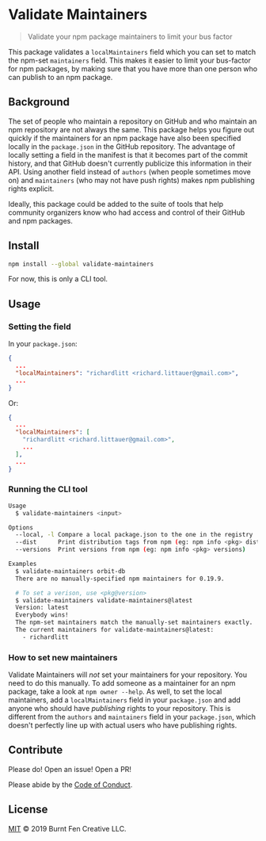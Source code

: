 # Validate Maintainers

> Validate your npm package maintainers to limit your bus factor

This package validates a `localMaintainers` field which you can set to match the npm-set `maintainers` field. This makes it easier to limit your bus-factor for npm packages, by making sure that you have more than one person who can publish to an npm package.

## Background

The set of people who maintain a repository on GitHub and who maintain an npm repository are not always the same. This package helps you figure out quickly if the maintainers for an npm package have also been specified locally in the `package.json` in the GitHub repository. The advantage of locally setting a field in the manifest is that it becomes part of the commit history, and that GitHub doesn't currently publicize this information in their API. Using another field instead of `authors` (when people sometimes move on) and `maintainers` (who may not have push rights) makes npm publishing rights explicit.

Ideally, this package could be added to the suite of tools that help community organizers know who had access and control of their GitHub and npm packages.


## Install

```sh
npm install --global validate-maintainers
```

For now, this is only a CLI tool.

## Usage

### Setting the field

In your `package.json`:

```json
{
  ...
  "localMaintainers": "richardlitt <richard.littauer@gmail.com>",
  ...
}
```

Or:

```json
{
  ...
  "localMaintainers": [
    "richardlitt <richard.littauer@gmail.com>",
    ...
  ],
  ...
}
```

### Running the CLI tool

```sh
Usage
  $ validate-maintainers <input>

Options
  --local, -l Compare a local package.json to the one in the registry
  --dist      Print distribution tags from npm (eg: npm info <pkg> dist-tags)
  --versions  Print versions from npm (eg: npm info <pkg> versions)

Examples
  $ validate-maintainers orbit-db
  There are no manually-specified npm maintainers for 0.19.9.

  # To set a verison, use <pkg@version>
  $ validate-maintainers validate-maintainers@latest
  Version: latest
  Everybody wins!
  The npm-set maintainers match the manually-set maintainers exactly.
  The current maintainers for validate-maintainers@latest:
    - richardlitt
```

### How to set new maintainers

Validate Maintainers will _not_ set your maintainers for your repository. You need to do this manually. To add someone as a maintainer for an npm package, take a look at `npm owner --help`. As well, to set the local maintainers, add a `localMaintainers` field in your `package.json` and add anyone who should have *publishing* rights to your repository. This is different from the `authors` and `maintainers` field in your `package.json`, which doesn't perfectly line up with actual users who have publishing rights.

## Contribute

Please do! Open an issue! Open a PR!

Please abide by the [Code of Conduct](CODE_OF_CONDUCT.md).

## License

[MIT](LICENSE) © 2019 Burnt Fen Creative LLC.